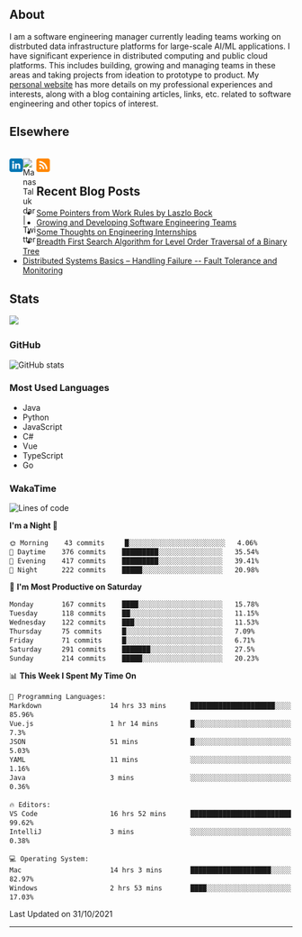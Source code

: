 ## About

I am a software engineering manager currently leading teams working on distrbuted data infrastructure platforms for large-scale AI/ML applications. I have significant experience in distributed computing and public cloud platforms. This includes building, growing and managing teams in these areas and taking projects from ideation to prototype to product. My [personal website](https://manastalukdar.github.io/) has more details on my professional experiences and interests, along with a blog containing articles, links, etc. related to software engineering and other topics of interest.

## Elsewhere

</br>

<a href="https://www.linkedin.com/in/manastalukdar" target="_blank">
  <img align="left" alt="Manas Talukdar | Linkedin" width="24px" src="https://raw.githubusercontent.com/edent/SuperTinyIcons/master/images/svg/linkedin.svg" />
</a>
<a href="https://www.twitter.com/manastalukdar" target="_blank">
  <img align="left" alt="Manas Talukdar | Twitter" width="24px" src="https://github.com/TheDudeThatCode/TheDudeThatCode/blob/master/Assets/Twitter.svg" />
</a>
<a href="https://manastalukdar.github.io/" target="_blank">
  <img align="left" alt="Manas Talukdar | Website" width="24px" src="https://github.com/edent/SuperTinyIcons/blob/master/images/svg/rss.svg" />
</a>

</br>

## Recent Blog Posts

<!-- BLOG:START -->
- [Some Pointers from Work Rules by Laszlo Bock](https://manastalukdar.github.io/blog/2020/01/25/work-rules-laszlo-bock-pointers/)
- [Growing and Developing Software Engineering Teams](https://manastalukdar.github.io/blog/2019/09/19/growing-developing-software-engineering-teams/)
- [Some Thoughts on Engineering Internships](https://manastalukdar.github.io/blog/2019/09/04/some-thoughts-on-engineering-internships/)
- [Breadth First Search Algorithm for Level Order Traversal of a Binary Tree](https://manastalukdar.github.io/blog/2019/08/29/breadth-first-search-binary-tree-level-order-traversal/)
- [Distributed Systems Basics – Handling Failure -- Fault Tolerance and Monitoring](https://manastalukdar.github.io/blog/2019/08/19/katemats-distributed-systems-fault-tolerance-monitoring/)
<!-- BLOG:END -->

## Stats

![](https://komarev.com/ghpvc/?username=manastalukdar)

### GitHub

![GitHub stats](https://github-readme-stats.vercel.app/api?username=manastalukdar&show_icons=true&hide_border=true&hide_rank=true&hide_title=true&icon_color=79ff97&text_color=cecac3&bg_color=4d4b4b)

### Most Used Languages

- Java
- Python
- JavaScript
- C#
- Vue
- TypeScript
- Go

<!--
![Top Langs](https://github-readme-stats.vercel.app/api/top-langs/?username=manastalukdar&layout=compact&hide_border=true&hide_title=true&icon_color=79ff97&text_color=cecac3&bg_color=4d4b4b)
-->

### WakaTime

<!--START_SECTION:waka-->
![Lines of code](https://img.shields.io/badge/From%20Hello%20World%20I%27ve%20Written-77176%20lines%20of%20code-blue)

**I'm a Night 🦉** 

```text
🌞 Morning    43 commits     █░░░░░░░░░░░░░░░░░░░░░░░░   4.06% 
🌆 Daytime    376 commits    █████████░░░░░░░░░░░░░░░░   35.54% 
🌃 Evening    417 commits    █████████░░░░░░░░░░░░░░░░   39.41% 
🌙 Night      222 commits    █████░░░░░░░░░░░░░░░░░░░░   20.98%

```
📅 **I'm Most Productive on Saturday** 

```text
Monday       167 commits    ████░░░░░░░░░░░░░░░░░░░░░   15.78% 
Tuesday      118 commits    ██░░░░░░░░░░░░░░░░░░░░░░░   11.15% 
Wednesday    122 commits    ███░░░░░░░░░░░░░░░░░░░░░░   11.53% 
Thursday     75 commits     █░░░░░░░░░░░░░░░░░░░░░░░░   7.09% 
Friday       71 commits     █░░░░░░░░░░░░░░░░░░░░░░░░   6.71% 
Saturday     291 commits    ███████░░░░░░░░░░░░░░░░░░   27.5% 
Sunday       214 commits    █████░░░░░░░░░░░░░░░░░░░░   20.23%

```


📊 **This Week I Spent My Time On** 

```text
💬 Programming Languages: 
Markdown                 14 hrs 33 mins      █████████████████████░░░░   85.96% 
Vue.js                   1 hr 14 mins        █░░░░░░░░░░░░░░░░░░░░░░░░   7.3% 
JSON                     51 mins             █░░░░░░░░░░░░░░░░░░░░░░░░   5.03% 
YAML                     11 mins             ░░░░░░░░░░░░░░░░░░░░░░░░░   1.16% 
Java                     3 mins              ░░░░░░░░░░░░░░░░░░░░░░░░░   0.36%

🔥 Editors: 
VS Code                  16 hrs 52 mins      █████████████████████████   99.62% 
IntelliJ                 3 mins              ░░░░░░░░░░░░░░░░░░░░░░░░░   0.38%

💻 Operating System: 
Mac                      14 hrs 3 mins       ████████████████████░░░░░   82.97% 
Windows                  2 hrs 53 mins       ████░░░░░░░░░░░░░░░░░░░░░   17.03%

```


 Last Updated on 31/10/2021
<!--END_SECTION:waka-->

---

<!--

**manastalukdar/manastalukdar** is a ✨ _special_ ✨ repository because its `README.md` (this file) appears on your GitHub profile.

Here are some ideas to get you started:

- 🔭 I’m currently working on ...
- 🌱 I’m currently learning ...
- 👯 I’m looking to collaborate on ...
- 🤔 I’m looking for help with ...
- 💬 Ask me about ...
- 📫 How to reach me: ...
- 😄 Pronouns: ...
- ⚡ Fun fact: ...
-->

